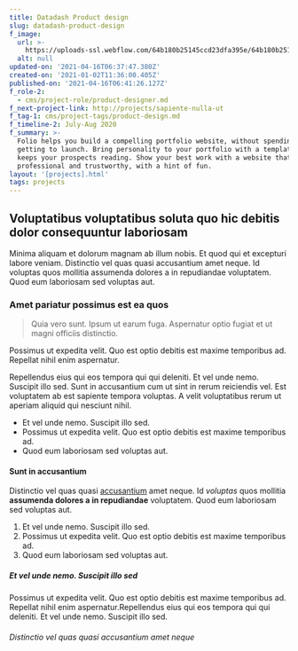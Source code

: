 ```yaml
---
title: Datadash Product design
slug: datadash-product-design
f_image:
  url: >-
    https://uploads-ssl.webflow.com/64b180b25145ccd23dfa395e/64b180b25145ccd23dfa39e2_image_processing20200129-19798-1k8ponz%202-min.png
  alt: null
updated-on: '2021-04-16T06:37:47.380Z'
created-on: '2021-01-02T11:36:00.405Z'
published-on: '2021-04-16T06:41:26.127Z'
f_role-2:
  - cms/project-role/product-designer.md
f_next-project-link: http://projects/sapiente-nulla-ut
f_tag-1: cms/project-tags/product-design.md
f_timeline-2: July-Aug 2020
f_summary: >-
  Folio helps you build a compelling portfolio website, without spending ages
  getting to launch. Bring personality to your portfolio with a template that
  keeps your prospects reading. Show your best work with a website that’s
  professional and trustworthy, with a hint of fun.
layout: '[projects].html'
tags: projects
---
```


Voluptatibus voluptatibus soluta quo hic debitis dolor consequuntur laboriosam
------------------------------------------------------------------------------

Minima aliquam et dolorum magnam ab illum nobis. Et quod qui et excepturi labore veniam. Distinctio vel quas quasi accusantium amet neque. Id voluptas quos mollitia assumenda dolores a in repudiandae voluptatem. Quod eum laboriosam sed voluptas aut.

### Amet pariatur possimus est ea quos

> Quia vero sunt. Ipsum ut earum fuga. Aspernatur optio fugiat et ut magni officiis distinctio.

Possimus ut expedita velit. Quo est optio debitis est maxime temporibus ad. Repellat nihil enim aspernatur.

Repellendus eius qui eos tempora qui qui deleniti. Et vel unde nemo. Suscipit illo sed. Sunt in accusantium cum ut sint in rerum reiciendis vel. Est voluptatem ab est sapiente tempora voluptas. A velit voluptatibus rerum ut aperiam aliquid qui nesciunt nihil.

*   Et vel unde nemo. Suscipit illo sed.
*   Possimus ut expedita velit. Quo est optio debitis est maxime temporibus ad.
*   Quod eum laboriosam sed voluptas aut.

#### Sunt in accusantium

Distinctio vel quas quasi [accusantium](https://webflow.com/) amet neque. Id _voluptas_ quos mollitia **assumenda dolores a in repudiandae** voluptatem. Quod eum laboriosam sed voluptas aut.

1.  Et vel unde nemo. Suscipit illo sed.
2.  Possimus ut expedita velit. Quo est optio debitis est maxime temporibus ad.
3.  Quod eum laboriosam sed voluptas aut.

##### Et vel unde nemo. Suscipit illo sed

Possimus ut expedita velit. Quo est optio debitis est maxime temporibus ad. Repellat nihil enim aspernatur.Repellendus eius qui eos tempora qui qui deleniti. Et vel unde nemo. Suscipit illo sed.

###### Distinctio vel quas quasi accusantium amet neque
